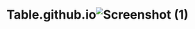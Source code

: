 # Table.github.io![Screenshot (1)](https://user-images.githubusercontent.com/121231024/209926935-82db04fd-5ccc-489f-b01e-f445e9f5caf5.png)
